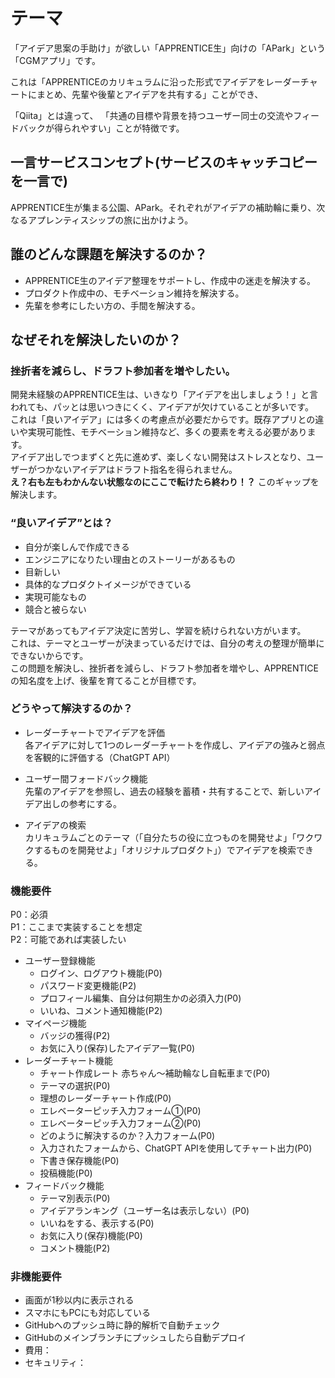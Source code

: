 # テーマ
「アイデア思案の手助け」が欲しい「APPRENTICE生」向けの「APark」という「CGMアプリ」です。<br>

これは「APPRENTICEのカリキュラムに沿った形式でアイデアをレーダーチャートにまとめ、先輩や後輩とアイデアを共有する」ことができ、<br>

「Qiita」とは違って、
「共通の目標や背景を持つユーザー同士の交流やフィードバックが得られやすい」ことが特徴です。

## 一言サービスコンセプト(サービスのキャッチコピーを一言で)
APPRENTICE生が集まる公園、APark。それぞれがアイデアの補助輪に乗り、次なるアプレンティスシップの旅に出かけよう。

## 誰のどんな課題を解決するのか？
* APPRENTICE生のアイデア整理をサポートし、作成中の迷走を解決する。
* プロダクト作成中の、モチベーション維持を解決する。
* 先輩を参考にしたい方の、手間を解決する。

## なぜそれを解決したいのか？
 ### **挫折者を減らし、ドラフト参加者を増やしたい。** <br>
開発未経験のAPPRENTICE生は、いきなり「アイデアを出しましょう！」と言われても、パッとは思いつきにくく、アイデアが欠けていることが多いです。<br>
これは「良いアイデア」には多くの考慮点が必要だからです。既存アプリとの違いや実現可能性、モチベーション維持など、多くの要素を考える必要があります。<br>
アイデア出しでつまずくと先に進めず、楽しくない開発はストレスとなり、ユーザーがつかないアイデアはドラフト指名を得られません。<br>
 **え？右も左もわかんない状態なのにここで転けたら終わり！？** このギャップを解決します。<br>

### “良いアイデア”とは？
* 自分が楽しんで作成できる<br>
* エンジニアになりたい理由とのストーリーがあるもの<br>
* 目新しい<br>
* 具体的なプロダクトイメージができている<br>
* 実現可能なもの<br>
* 競合と被らない<br>

テーマがあってもアイデア決定に苦労し、学習を続けられない方がいます。<br>これは、テーマとユーザーが決まっているだけでは、自分の考えの整理が簡単にできないからです。<br>
この問題を解決し、挫折者を減らし、ドラフト参加者を増やし、APPRENTICEの知名度を上げ、後輩を育てることが目標です。

### どうやって解決するのか？
* レーダーチャートでアイデアを評価<br>
各アイデアに対して1つのレーダーチャートを作成し、アイデアの強みと弱点を客観的に評価する（ChatGPT API）<br>

* ユーザー間フォードバック機能<br>
先輩のアイデアを参照し、過去の経験を蓄積・共有することで、新しいアイデア出しの参考にする。

* アイデアの検索<br>
カリキュラムごとのテーマ（「自分たちの役に立つものを開発せよ」「ワクワクするものを開発せよ」「オリジナルプロダクト」）でアイデアを検索できる。

### 機能要件
P0：必須<br>
P1：ここまで実装することを想定<br>
P2：可能であれば実装したい
- ユーザー登録機能
    - ログイン、ログアウト機能(P0)
    - パスワード変更機能(P2)
    - プロフィール編集、自分は何期生かの必須入力(P0)
    - いいね、コメント通知機能(P2)
- マイページ機能
    - バッジの獲得(P2)
    - お気に入り(保存)したアイデア一覧(P0)
- レーダーチャート機能
    - チャート作成レート 赤ちゃん〜補助輪なし自転車まで(P0)
    - テーマの選択(P0)
    - 理想のレーダーチャート作成(P0)
    - エレベーターピッチ入力フォーム①(P0)
    - エレベーターピッチ入力フォーム②(P0)
    - どのように解決するのか？入力フォーム(P0)
    - 入力されたフォームから、ChatGPT APIを使用してチャート出力(P0)
    - 下書き保存機能(P0)
    - 投稿機能(P0)
- フィードバック機能
    - テーマ別表示(P0)
    - アイデアランキング（ユーザー名は表示しない）(P0)
    - いいねをする、表示する(P0)
    - お気に入り(保存)機能(P0)
    - コメント機能(P2)

### 非機能要件
* 画面が1秒以内に表示される
* スマホにもPCにも対応している
* GitHubへのプッシュ時に静的解析で自動チェック
* GitHubのメインブランチにプッシュしたら自動デプロイ
* 費用：
* セキュリティ：
